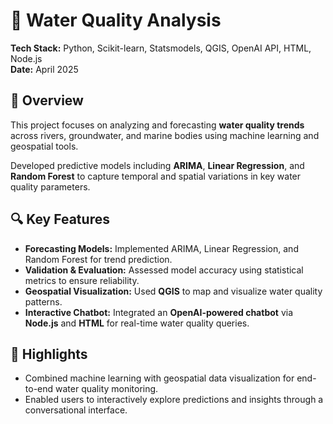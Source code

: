 # 🌊 Water Quality Analysis

**Tech Stack:** Python, Scikit-learn, Statsmodels, QGIS, OpenAI API, HTML, Node.js  
**Date:** April 2025  

## 📘 Overview
This project focuses on analyzing and forecasting **water quality trends** across rivers, groundwater, and marine bodies using machine learning and geospatial tools.  

Developed predictive models including **ARIMA**, **Linear Regression**, and **Random Forest** to capture temporal and spatial variations in key water quality parameters.  

## 🔍 Key Features
- **Forecasting Models:** Implemented ARIMA, Linear Regression, and Random Forest for trend prediction.  
- **Validation & Evaluation:** Assessed model accuracy using statistical metrics to ensure reliability.  
- **Geospatial Visualization:** Used **QGIS** to map and visualize water quality patterns.  
- **Interactive Chatbot:** Integrated an **OpenAI-powered chatbot** via **Node.js** and **HTML** for real-time water quality queries.  

## 🧠 Highlights
- Combined machine learning with geospatial data visualization for end-to-end water quality monitoring.  
- Enabled users to interactively explore predictions and insights through a conversational interface.  

